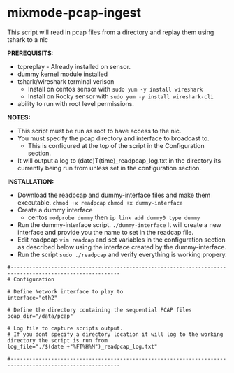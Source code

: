 # mixmode-pcap-ingest
This script will read in pcap files from a directory and replay them using tshark to a nic

**PREREQUISITS:** 
* tcpreplay - Already installed on sensor.
* dummy kernel module installed
* tshark/wireshark terminal verison 
  * Install on centos sensor with  `sudo yum -y install wireshark`
  * Install on Rocky sensor with `sudo yum -y install wireshark-cli`
* ability to run with root level permissions.
  
**NOTES:**
* This script must be run as root to have access to the nic. 
* You must specify the pcap directory and interface to broadcast to.
  * This is configured at the top of the script in the Configuration section.
* It will output a log to (date)T(time)_readpcap_log.txt in the directory its currently being run from unless set in the configuration section.

**INSTALLATION:**
- Download the readpcap and dummy-interface files and make them executable. `chmod +x readpcap` `chmod +x dummy-interface`
- Create a dummy interface
  - centos `modprobe dummy` then `ip link add dummy0 type dummy`
- Run the dummy-interface script. `./dummy-interface`  It will create a new interface and provide you the name to set in the readcap file.
- Edit readpcap `vim readcap` and set variables in the configuration section as described below using the interface created by the dummy-interface.
- Run the script `sudo ./readpcap` and verify everything is working propery.

````
#---------------------------------------------------------------------------------------------------------
# Configuration

# Define Network interface to play to
interface="eth2"

# Define the directory containing the sequential PCAP files
pcap_dir="/data/pcap"

# Log file to capture scripts output.
# If you dont specify a directory location it will log to the working directory the script is run from
log_file="./$(date +"%FT%H%M")_readpcap_log.txt"

#---------------------------------------------------------------------------------------------------------
````

